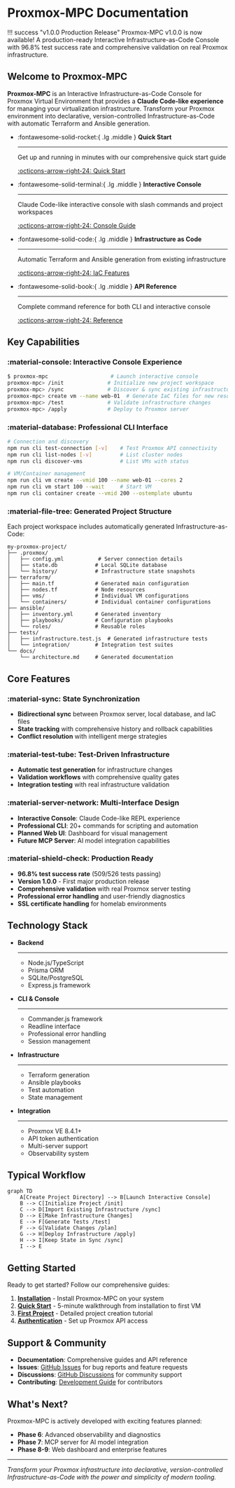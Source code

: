 # Proxmox-MPC Documentation

!!! success "v1.0.0 Production Release"
Proxmox-MPC v1.0.0 is now available! A production-ready Interactive Infrastructure-as-Code Console with 96.8% test success rate and comprehensive validation on real Proxmox infrastructure.

## Welcome to Proxmox-MPC

**Proxmox-MPC** is an Interactive Infrastructure-as-Code Console for Proxmox Virtual Environment that provides a **Claude Code-like experience** for managing your virtualization infrastructure. Transform your Proxmox environment into declarative, version-controlled Infrastructure-as-Code with automatic Terraform and Ansible generation.

<div class="grid cards" markdown>

- :fontawesome-solid-rocket:{ .lg .middle } **Quick Start**

  ***

  Get up and running in minutes with our comprehensive quick start guide

  [:octicons-arrow-right-24: Quick Start](getting-started/quick-start.md)

- :fontawesome-solid-terminal:{ .lg .middle } **Interactive Console**

  ***

  Claude Code-like interactive console with slash commands and project workspaces

  [:octicons-arrow-right-24: Console Guide](user-guide/interactive-console.md)

- :fontawesome-solid-code:{ .lg .middle } **Infrastructure as Code**

  ***

  Automatic Terraform and Ansible generation from existing infrastructure

  [:octicons-arrow-right-24: IaC Features](features/infrastructure-as-code.md)

- :fontawesome-solid-book:{ .lg .middle } **API Reference**

  ***

  Complete command reference for both CLI and interactive console

  [:octicons-arrow-right-24: Reference](reference/console-commands.md)

</div>

## Key Capabilities

### :material-console: Interactive Console Experience

```bash
$ proxmox-mpc                    # Launch interactive console
proxmox-mpc> /init              # Initialize new project workspace
proxmox-mpc> /sync              # Discover & sync existing infrastructure
proxmox-mpc> create vm --name web-01  # Generate IaC files for new resources
proxmox-mpc> /test              # Validate infrastructure changes
proxmox-mpc> /apply             # Deploy to Proxmox server
```

### :material-database: Professional CLI Interface

```bash
# Connection and discovery
npm run cli test-connection [-v]    # Test Proxmox API connectivity
npm run cli list-nodes [-v]         # List cluster nodes
npm run cli discover-vms            # List VMs with status

# VM/Container management
npm run cli vm create --vmid 100 --name web-01 --cores 2
npm run cli vm start 100 --wait     # Start VM
npm run cli container create --vmid 200 --ostemplate ubuntu
```

### :material-file-tree: Generated Project Structure

Each project workspace includes automatically generated Infrastructure-as-Code:

```
my-proxmox-project/
├── .proxmox/
│   ├── config.yml           # Server connection details
│   ├── state.db            # Local SQLite database
│   └── history/            # Infrastructure state snapshots
├── terraform/
│   ├── main.tf             # Generated main configuration
│   ├── nodes.tf            # Node resources
│   ├── vms/                # Individual VM configurations
│   └── containers/         # Individual container configurations
├── ansible/
│   ├── inventory.yml       # Generated inventory
│   ├── playbooks/          # Configuration playbooks
│   └── roles/              # Reusable roles
├── tests/
│   ├── infrastructure.test.js  # Generated infrastructure tests
│   └── integration/        # Integration test suites
└── docs/
    └── architecture.md     # Generated documentation
```

## Core Features

### :material-sync: State Synchronization

- **Bidirectional sync** between Proxmox server, local database, and IaC files
- **State tracking** with comprehensive history and rollback capabilities
- **Conflict resolution** with intelligent merge strategies

### :material-test-tube: Test-Driven Infrastructure

- **Automatic test generation** for infrastructure changes
- **Validation workflows** with comprehensive quality gates
- **Integration testing** with real infrastructure validation

### :material-server-network: Multi-Interface Design

- **Interactive Console**: Claude Code-like REPL experience
- **Professional CLI**: 20+ commands for scripting and automation
- **Planned Web UI**: Dashboard for visual management
- **Future MCP Server**: AI model integration capabilities

### :material-shield-check: Production Ready

- **96.8% test success rate** (509/526 tests passing)
- **Version 1.0.0** - First major production release
- **Comprehensive validation** with real Proxmox server testing
- **Professional error handling** and user-friendly diagnostics
- **SSL certificate handling** for homelab environments

## Technology Stack

<div class="grid cards" markdown>

- **Backend**

  ***
  - Node.js/TypeScript
  - Prisma ORM
  - SQLite/PostgreSQL
  - Express.js framework

- **CLI & Console**

  ***
  - Commander.js framework
  - Readline interface
  - Professional error handling
  - Session management

- **Infrastructure**

  ***
  - Terraform generation
  - Ansible playbooks
  - Test automation
  - State management

- **Integration**

  ***
  - Proxmox VE 8.4.1+
  - API token authentication
  - Multi-server support
  - Observability system

</div>

## Typical Workflow

```mermaid
graph TD
    A[Create Project Directory] --> B[Launch Interactive Console]
    B --> C[Initialize Project /init]
    C --> D[Import Existing Infrastructure /sync]
    D --> E[Make Infrastructure Changes]
    E --> F[Generate Tests /test]
    F --> G[Validate Changes /plan]
    G --> H[Deploy Infrastructure /apply]
    H --> I[Keep State in Sync /sync]
    I --> E
```

## Getting Started

Ready to get started? Follow our comprehensive guides:

1. **[Installation](getting-started/installation.md)** - Install Proxmox-MPC on your system
2. **[Quick Start](getting-started/quick-start.md)** - 5-minute walkthrough from installation to first VM
3. **[First Project](getting-started/first-project.md)** - Detailed project creation tutorial
4. **[Authentication](getting-started/authentication.md)** - Set up Proxmox API access

## Support & Community

- **Documentation**: Comprehensive guides and API reference
- **Issues**: [GitHub Issues](https://github.com/proxmox-mpc/proxmox-mpc/issues) for bug reports and feature requests
- **Discussions**: [GitHub Discussions](https://github.com/proxmox-mpc/proxmox-mpc/discussions) for community support
- **Contributing**: [Development Guide](development/contributing.md) for contributors

## What's Next?

Proxmox-MPC is actively developed with exciting features planned:

- **Phase 6**: Advanced observability and diagnostics
- **Phase 7**: MCP server for AI model integration
- **Phase 8-9**: Web dashboard and enterprise features

---

_Transform your Proxmox infrastructure into declarative, version-controlled Infrastructure-as-Code with the power and simplicity of modern tooling._
